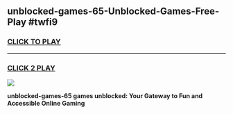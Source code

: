 
## unblocked-games-65-Unblocked-Games-Free-Play #twfi9
<h3>
<a href="https://us.freeplayer.one?title=unblocked-games-65&ref=9M">CLICK TO PLAY</a></h3>
<hr>

<h3>
<a href="https://us.freeplayer.one?title=unblocked-games-65&ref=9M">CLICK 2 PLAY</a>
  
</h3>

<a href="https://us.freeplayer.one?title=unblocked-games-65&ref=9M"><img src="https://clearcache.store/games.png"></a>


**unblocked-games-65 games unblocked: Your Gateway to Fun and Accessible Online Gaming**
